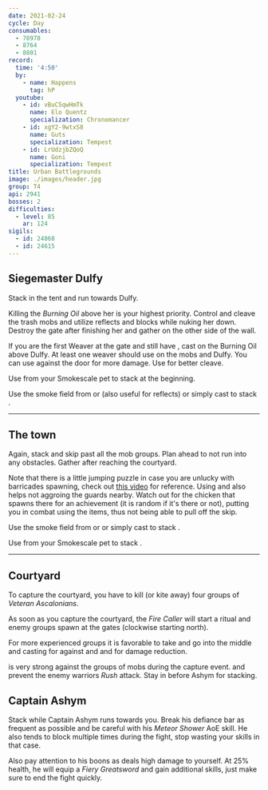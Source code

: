```yaml
---
date: 2021-02-24
cycle: Day
consumables:
  - 78978
  - 8764
  - 8801
record:
  time: '4:50'
  by:
    - name: Happens
      tag: hP
  youtube:
    - id: vBuC5qwHmTk
      name: Elo Quentz
      specialization: Chronomancer
    - id: xgY2-9wtxS8
      name: Guts
      specialization: Tempest
    - id: LrUdzjbZQoQ
      name: Goni
      specialization: Tempest
title: Urban Battlegrounds
image: ./images/header.jpg
group: T4
api: 2941
bosses: 2
difficulties:
  - level: 85
    ar: 124
sigils:
  - id: 24868
  - id: 24615
---
```


<Grid>

<GridItem sm="6">

<MDImage src="fractals/urban-battlegrounds/images/siegemaster_dulfy.jpg" caption="Siegemaster Dulfy"/>

</GridItem>

<GridItem sm="6">

## Siegemaster Dulfy

Stack <Effect name="Stealth"/> in the tent and run towards Dulfy.

Killing the _Burning Oil_ above her is your highest priority. Control and cleave the trash mobs and utilize reflects and blocks while nuking her down. Destroy the gate after finishing her and gather on the other side of the wall.
</GridItem>

<GridItem sm="12">

<Tabs>

<Tab specialization="elementalist">

If you are the first Weaver at the gate and still have <Effect name="Stealth"/>, cast <Skill id="5501"/> on the Burning Oil above Dulfy. At least one weaver should use <Skill id="5738"/> on the mobs and Dulfy. You can use <Skill id="5697"/> against the door for more damage. Use <Skill id="22572"/> for better cleave.

</Tab>

<Tab specialization="ranger">

Use <Skill id="31568"/> from your Smokescale pet to stack <Effect name="Stealth"/> at the beginning.

</Tab>

<Tab specialization="thief">

Use the smoke field from <Skill id="13113"/> or <Skill name="Smoke Screen" profession="thief"/> (also useful for reflects) or simply cast <Skill id="13117"/> to stack <Effect name="Stealth"/>.

</Tab>

</Tabs>

</GridItem>
</Grid>

---

## The town

<Grid>

<GridItem sm="6">

Again, stack <Effect name="Stealth"/> and skip past all the mob groups. Plan ahead to not run into any obstacles. Gather after reaching the courtyard.

Note that there is a little jumping puzzle in case you are unlucky with barricades spawning, check out [this video](https://www.youtube.com/watch?v=d5uTRJ9iyEY) for reference. Using <Item id="8764"/> and <Item id="8801"/> also helps not aggroing the guards nearby. Watch out for the chicken that spawns there for an achievement (it is random if it's there or not), putting you in combat using the items, thus not being able to pull off the skip.

<Tabs>

<Tab specialization="thief">

Use the smoke field from <Skill id="13113"/> or <Skill id="13065"/> or simply cast <Skill id="13117"/> to stack <Effect name="Stealth"/>.

</Tab>

</Tabs>

</GridItem>

<GridItem sm="6">

<MDImage src="fractals/urban-battlegrounds/images/the_town.jpg" caption="A barricade in the town"/>

<Tabs>

<Tab specialization="ranger">

Use <Skill id="31568"/> from your Smokescale pet to stack <Effect name="Stealth"/>.

</Tab>

</Tabs>

</GridItem>
</Grid>

---

<Grid>

<GridItem sm="6">

## Courtyard

To capture the courtyard, you have to kill (or kite away) four groups of _Veteran Ascalonians_.

As soon as you capture the courtyard, the _Fire Caller_ will start a ritual and enemy groups spawn at the gates (clockwise starting north).

<MDImage src="fractals/urban-battlegrounds/images/the_courtyard.jpg" caption="The courtyard"/>

</GridItem>

<GridItem sm="6">

<Tabs>

<Tab specialization="Renegade">

For more experienced groups it is favorable to take <Skill name="Legendary Dwarf Stance"/> and go into the middle and casting <Skill name="Inspiring reinforcement"/> for <Boon name="Stability"/> against <Control name="Knockback"/> and <Control name="Daze"/> and <Skill name="Rite of the Great Dwarf"/> for damage reduction.

</Tab>

</Tabs>

<Tabs>

<Tab specialization="elementalist">

<Skill id="5738"/> is very strong against the groups of mobs during the capture event. <Skill id="5671"/> and <Skill id="5683"/> prevent the enemy warriors _Rush_ attack. Stay in <Skill id="5492"/> before Ashym for <Boon name="Might"/> stacking.

</Tab>

</Tabs>

</GridItem>
</Grid>

## Captain Ashym

Stack <Boon name="Might"/> while Captain Ashym runs towards you. Break his defiance bar as frequent as possible and be careful with his _Meteor Shower_ AoE skill. He also tends to block multiple times during the fight, stop wasting your skills in that case.

Also pay attention to his boons as <Boon name="Resolution"/> deals high damage to yourself. At 25% health, he will equip a _Fiery Greatsword_ and gain additional skills, just make sure to end the fight quickly.
